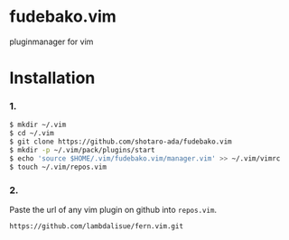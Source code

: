 # fudebako.vim
pluginmanager for vim

# Installation
### 1.
```bash
$ mkdir ~/.vim
$ cd ~/.vim
$ git clone https://github.com/shotaro-ada/fudebako.vim
$ mkdir -p ~/.vim/pack/plugins/start
$ echo 'source $HOME/.vim/fudebako.vim/manager.vim' >> ~/.vim/vimrc
$ touch ~/.vim/repos.vim
```
### 2.
 Paste the url of any vim plugin on github into `repos.vim`.
```
https://github.com/lambdalisue/fern.vim.git
```